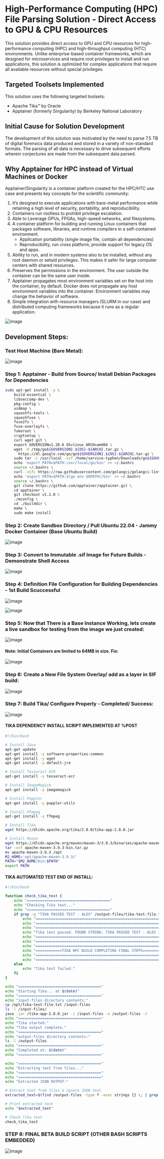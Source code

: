 # High-Performance Computing (HPC) File Parsing Solution - Direct Access to GPU & CPU Resources

This solution provides direct access to GPU and CPU resources for high-performance computing (HPC) and high-throughput computing (HTC) environments. Unlike enterprise-based container frameworks, which are designed for microservices and require root privileges to install and run applications, this solution is optimized for complex applications that require all available resources without special privileges.

## Targeted Toolsets Implemented

This solution uses the following targeted toolsets:

- Apache Tika™ by Oracle
- Apptainer (formerly Singularity) by Berkeley National Laboratory

## Initial Cause for Solution Development

The development of this solution was motivated by the need to parse 7.5 TB of digital forensics data produced and stored in a variety of non-standard formats. The parsing of all data is necessary to drive subsequent efforts wherein conjectures are made from the subsequent data parsed.

## Why Apptainer for HPC instead of Virtual Machines or Docker

Apptainer/Singularity is a container platform created for the HPC/HTC use case and presents key concepts for the scientific community:

1. It’s designed to execute applications with bare-metal performance while retaining a high level of security, portability, and reproducibility.
2. Containers run rootless to prohibit privilege escalation.
3. Able to Leverage GPUs, FPGAs, high-speed networks, and filesystems.
4. A container platform for building and running Linux containers that packages software, libraries, and runtime compilers in a self-contained environment. 
   - Application portability (single image file, contain all dependencies) 
   - Reproducibility, run cross platform, provide support for legacy OS and apps.
5. Ability to run, and in modern systems also to be installed, without any root daemon or setuid privileges. This makes it safer for large computer centers with shared resources.
6. Preserves the permissions in the environment. The user outside the container can be the same user inside.
7. Apptainer propagates most environment variables set on the host into the container, by default. Docker does not propagate any host environment variables into the container. Environment variables may change the behavior of software.  
8. Simple integration with resource managers (SLURM in our case) and distributed computing frameworks because it runs as a regular application. 

![image](https://github.com/alexander-labarge/hpc-tika-build/assets/103531175/945a382c-3488-4c65-a743-44f0a704c7a5)

## Development Steps:

### Test Host Machine (Bare Metal):

![image](https://github.com/alexander-labarge/hpc-tika-build/assets/103531175/0c14fa9e-2508-4c80-9883-f016eb70484f)

### Step 1: Apptainer - Build from Source/ Install Debian Packages for Dependencies

```bash
sudo apt-get install -y \
    build-essential \
    libseccomp-dev \
    pkg-config \
    uidmap \
    squashfs-tools \
    squashfuse \
    fuse2fs \
    fuse-overlayfs \
    fakeroot \
    cryptsetup \
    curl wget git \
    export GOVERSION=1.20.6 OS=linux ARCH=amd64 \
    wget -O /tmp/go${GOVERSION}.${OS}-${ARCH}.tar.gz \
      https://dl.google.com/go/go${GOVERSION}.${OS}-${ARCH}.tar.gz \
    sudo tar -C /usr/local -xzf /home/service-typhon/Downloads/go${GOVERSION}.${OS}-${ARCH}.tar.gz \
    echo 'export PATH=$PATH:/usr/local/go/bin' >> ~/.bashrc
    source ~/.bashrc \
    curl -sSfL https://raw.githubusercontent.com/golangci/golangci-lint/master/install.sh | sh -s -- -b $(go env GOPATH)/bin v1.51.1 \
    echo 'export PATH=$PATH:$(go env GOPATH)/bin' >> ~/.bashrc
    source ~/.bashrc \
    git clone https://github.com/apptainer/apptainer.git \
    cd apptainer \
    git checkout v1.2.0 \
    ./mconfig \
    cd ./builddir \
    make \
    sudo make install
```

### Step 2: Create Sandbox Directory / Pull Ubuntu 22.04 - Jammy Docker Container (Base Ubuntu Build)
![image](https://github.com/alexander-labarge/hpc-tika-build/assets/103531175/7aaf3e7e-cb74-40d1-9971-24808b0885f8)

### Step 3: Convert to Immutable .sif Image for Future Builds - Demonstrate Shell Access
![image](https://github.com/alexander-labarge/hpc-tika-build/assets/103531175/88b8bf10-0e96-4ad3-8d91-6135140e9a00)

### Step 4: Definition File Configuration for Building Dependencies - 1st Build Scuccessful
![image](https://github.com/alexander-labarge/hpc-tika-build/assets/103531175/ce94c114-8b0b-44b2-a7c0-33c26e4e36b7)

![image](https://github.com/alexander-labarge/hpc-tika-build/assets/103531175/0d3b4389-7329-4a06-b551-392b07586abc)

### Step 5: Now that There is a Base Instance Working, lets create a live sandbox for testing from the image we just created:

![image](https://github.com/alexander-labarge/hpc-tika-build/assets/103531175/a45a0aed-0b5b-4cc9-abdb-5178ad5ac648)

#### Note: Initial Containers are limited to 64MB in size. Fix:
![image](https://github.com/alexander-labarge/hpc-tika-build/assets/103531175/0f2b5e02-d8a1-42bc-995a-507b802c4c3a)

### Step 6: Create a New File System Overlay/ add as a layer in SIF build:

![image](https://github.com/alexander-labarge/hpc-tika-build/assets/103531175/441d3a4a-18cd-4c74-8cf8-b7ffe18167eb)

### Step 7: Build Tika/ Configure Properly - Completed/ Success:
![image](https://github.com/alexander-labarge/hpc-tika-build/assets/103531175/7c7320ab-999b-45b9-bd3c-beb8a19c1230)

#### TIKA DEPENDENCY INSTALL SCRIPT IMPLEMENTED AT %POST

```bash
#!/bin/bash

# Install Java
apt-get update
apt-get install -y software-properties-common
apt-get install -y wget
apt-get install -y default-jre

# Install Tesseract OCR
apt-get install -y tesseract-ocr

# Install ImageMagick
apt-get install -y imagemagick

# Install Poppler
apt-get install -y poppler-utils

# Install FFmpeg
apt-get install -y ffmpeg

# Install Tika
wget https://dlcdn.apache.org/tika/2.8.0/tika-app-2.8.0.jar

# Install Maven
wget https://dlcdn.apache.org/maven/maven-3/3.9.3/binaries/apache-maven-3.9.3-bin.tar.gz
tar -xvf apache-maven-3.9.3-bin.tar.gz 
mv apache-maven-3.9.3 /opt
M2_HOME='opt/apache-maven-3.9.3/'
PATH="$M2_HOME/bin:$PATH"
export PATH
```

#### TIKA AUTOMATED TEST END OF INSTALL:

```bash
#!/bin/bash

function check_tika_test {
    echo "======================================"
    echo "Checking Tika test..."
    echo "======================================"
    if grep -q "TIKA PASSED TEST - ALEX" /output-files/tika-test-file.txt.json; then
        echo "================================================================="
        echo "================================================================="
        echo "================================================================="
        echo "Tika test passed. FOUND STRING: TIKA PASSED TEST - ALEX in file."
        echo "================================================================="
        echo "================================================================="
        echo "================================================================="
        echo "============TIKA HPC BUILD COMPLETING FINAL STEPS================"
        echo "================================================================="
        echo "================================================================="
    else
        echo "Tika test failed."
    fi
}

echo "======================================"
echo "Starting Tika... at $(date)"
echo "======================================"
echo "input-files directory contents:"
cp /opt/tika-test-file.txt /input-files
ls -l /input-files/
java -jar /tika-app-2.8.0.jar -i /input-files -o /output-files -J
echo "======================================"
echo "Tika started."
echo "Tika output complete."
echo "======================================"
echo "output-files directory contents:"
ls -l /output-files
echo "======================================"
echo "Completed at: $(date)"
echo "======================================"

echo "======================================"
echo "Extracting text from files..."
echo "======================================"
echo "======================================"
echo "Extracted JSON OUTPUT:"

# Extract text from files & ignore JSON text
extracted_text=$(find /output-files -type f -exec strings {} \; | grep -vE '^{.*}$')

# Print extracted text
echo "$extracted_text"

# Check Tika test
check_tika_test
```
### STEP 8: FINAL BETA BUILD SCRIPT (OTHER BASH SCRIPTS EMBEDDED)
![image](https://github.com/alexander-labarge/hpc-tika-build/assets/103531175/71d64b44-a95e-484b-ad2d-082d3bc9ab60)
